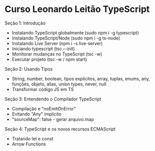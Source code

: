 # Curso Leonardo Leitão TypeScript

Seção 1: Introdução

- Instalando TypeScript globalmente (sudo npm i -g typescript)
- Instalando TypeScript/Node (sudo npm i -g ts-node)
- Instalando Live Server (npm i -s live-server)
- Iniciando typescript (tsc --init)
- Monitorar mudanças no TypeScript (tsc -w)
- Executar projeto (tsc -w / npm start)

Seção 2: Usando Tipos

- String, number, boolean, tipos explícitos, array, tuplas, enums, any, funções, objeto, alias, union types, never, null
- Transformar código JS em TS

Seção 3: Entendendo o Compilador TypeScript

- Compilação e "noEmitOnError"
- Evitando "Any" implícito
- "sourceMap": false - gerar arquivo.map

Seção 4: TypeScript e os novos recursos ECMAScript

- Tratando let e const
- Arrow Functions
